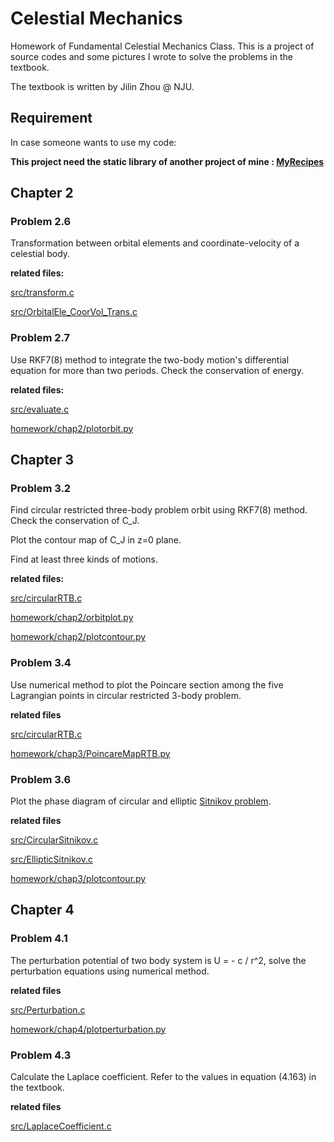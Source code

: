 # Celestial Mechanics

Homework of Fundamental Celestial Mechanics Class. This is a project of source
codes and some pictures I wrote to solve the problems in the textbook.

The textbook is written by Jilin Zhou @ NJU.

## Requirement
In case someone wants to use my code:

**This project need the static library of another project of mine :
[MyRecipes](https://github.com/OliverLew/MyRecipes.git)**

## Chapter 2

### Problem 2.6

Transformation between orbital elements and coordinate-velocity of a celestial
body.

**related files:**

[src/transform.c](https://github.com/OliverLew/CelestialMechanics/blob/master/src/transform.c)

[src/OrbitalEle_CoorVol_Trans.c](https://github.com/OliverLew/CelestialMechanics/blob/master/src/OrbitalEle_CoorVol_Trans.c)

### Problem 2.7

Use RKF7(8) method to integrate the two-body motion's differential equation for
more than two periods. Check the conservation of energy.

**related files:**

[src/evaluate.c](https://github.com/OliverLew/CelestialMechanics/blob/master/src/evaluate.c)

[homework/chap2/plotorbit.py](https://github.com/OliverLew/CelestialMechanics/blob/master/homework/chap2/plotorbit.py)


## Chapter 3

### Problem 3.2

Find circular restricted three-body problem orbit using RKF7(8) method. Check
the conservation of C_J.

Plot the contour map of C_J in z=0 plane.

Find at least three kinds of motions.

**related files:**

[src/circularRTB.c](https://github.com/OliverLew/CelestialMechanics/blob/master/src/circularRTB.c)

[homework/chap2/orbitplot.py](https://github.com/OliverLew/CelestialMechanics/blob/master/homework/chap2/orbitplot.py)

[homework/chap2/plotcontour.py](https://github.com/OliverLew/CelestialMechanics/blob/master/homework/chap2/plotcontour.py)

### Problem 3.4

Use numerical method to plot the Poincare section among the five Lagrangian
points in circular restricted 3-body problem.

**related files**

[src/circularRTB.c](https://github.com/OliverLew/CelestialMechanics/blob/master/src/circularRTB.c)

[homework/chap3/PoincareMapRTB.py](https://github.com/OliverLew/CelestialMechanics/blob/master/homework/chap3/PoincareMapRTB.py)

### Problem 3.6

Plot the phase diagram of circular and elliptic [Sitnikov problem](https://en.wikipedia.org/wiki/Sitnikov_problem).

**related files**

[src/CircularSitnikov.c](https://github.com/OliverLew/CelestialMechanics/blob/master/src/CircularSitnikov.c)

[src/EllipticSitnikov.c](https://github.com/OliverLew/CelestialMechanics/blob/master/src/EllipticSitnikov.c)

[homework/chap3/plotcontour.py](https://github.com/OliverLew/CelestialMechanics/blob/master/homework/chap3/plotcontour.py)

## Chapter 4

### Problem 4.1

The perturbation potential of two body system is U = - c / r^2, solve the
perturbation equations using numerical method.

**related files**

[src/Perturbation.c](https://github.com/OliverLew/CelestialMechanics/blob/master/src/Perturbation.c)

[homework/chap4/plotperturbation.py](https://github.com/OliverLew/CelestialMechanics/blob/master/homework/chap4/plotperturbation.py)

### Problem 4.3

Calculate the Laplace coefficient. Refer to the values in equation (4.163) in
the textbook.

**related files**

[src/LaplaceCoefficient.c](https://github.com/OliverLew/CelestialMechanics/blob/master/src/LaplaceCoefficient.c)
